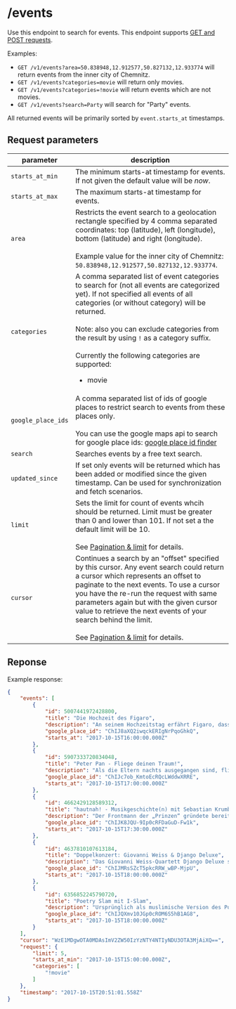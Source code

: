 # /events

Use this endpoint to search for events. This endpoint supports [GET and POST requests](https://github.com/haed/eventer-rest-api/blob/master/README.md#getpost-methods).

Examples:
* `GET /v1/events?area=50.838948,12.912577,50.827132,12.933774` will return events from the inner city of Chemnitz.
* `GET /v1/events?categories=movie` will return only movies.
* `GET /v1/events?categories=!movie` will return events which are not movies.
* `GET /v1/events?search=Party` will search for "Party" events.

All returned events will be primarily sorted by `event.starts_at` timestamps.


## Request parameters

parameter | description
--------- | -----------
`starts_at_min` | The minimum starts-at timestamp for events. If not given the default value will be *now*.
`starts_at_max` | The maximum starts-at timestamp for events.
`area` | Restricts the event search to a geolocation rectangle specified by 4 comma separated coordinates: top (latitude), left (longitude), bottom (latitude) and right (longitude). <br/><br/>Example value for the inner city of Chemnitz: `50.838948,12.912577,50.827132,12.933774`.
`categories` | A comma separated list of event categories to search for (not all events are categorized yet). If not specified all events of all categories (or without category) will be returned.<br/><br/>Note: also you can exclude categories from the result by using `!` as a category suffix.<br/><br/>Currently the following categories are supported: <ul><li>movie</li></ul>
`google_place_ids` | A comma separated list of ids of google places to restrict search to events from these places only.<br/><br/>You can use the google maps api to search for google place ids: [google place id finder](https://developers.google.com/maps/documentation/javascript/examples/places-placeid-finder)
`search` | Searches events by a free text search.
`updated_since` | If set only events will be returned which has been added or modified since the given timestamp. Can be used for synchronization and fetch scenarios.
`limit` | Sets the limit for count of events whcih should be returned. Limit must be greater than 0 and lower than 101. If not set a the default limit will be 10.<br/><br/>See [Pagination & limit](https://github.com/haed/eventer-rest-api/blob/master/README.md#pagination--limit) for details.
`cursor` | Continues a search by an "offset" specified by this cursor. Any event search could return a cursor which represents an offset to paginate to the next events. To use a cursor you have the re-run the request with same parameters again but with the given cursor value to retrieve the next events of your search behind the limit.<br/><br/>See [Pagination & limit](https://github.com/haed/eventer-rest-api/blob/master/README.md#pagination--limit) for details.


## Reponse

Example response:
```json
{
    "events": [
        {
            "id": 5007441972428800,
            "title": "Die Hochzeit des Figaro",
            "description": "An seinem Hochzeitstag erfährt Figaro, dass sein Freund Graf Almaviva seiner Braut nachstellt, zumal Figaro dem Schürzenjäger Almaviva die Wege für dessen Frauengeschichten ebnete. Nun führt einer der Wege aber in sein eigenes Schlafzimmer.",
            "google_place_id": "ChIJ8aXQ2iwqckERIgNrPqoGhkQ",
            "starts_at": "2017-10-15T16:00:00.000Z"
        },
        {
            "id": 5907333720834048,
            "title": "Peter Pan - Fliege deinen Traum!",
            "description": "Als die Eltern nachts ausgegangen sind, fliegen Wendy, John und Michael Darling mit Peter Pan nach Nimmerland, der Insel der ewigen Kindheit und erleben dort die wunderlichsten Abenteuer. Alles nur ein Traum? Mitreißendes und poetisches Musical.",
            "google_place_id": "ChIJc7ob_KmtoEcRQcLWddwXRRE",
            "starts_at": "2017-10-15T17:00:00.000Z"
        },
        {
            "id": 4662429128589312,
            "title": "hautnah! - Musikgeschichte(n) mit Sebastian Krumbiegel",
            "description": "Der Frontmann der „Prinzen“ gründete bereits in der Schule 1981 seine erste Band, kaufte sich vom eigenen Geld ein Schlagzeug und studierte an der Leipziger Musikhochschule. Er erzählt von seinem Leben zwischen Popband und Engagement gegen Rechts.",
            "google_place_id": "ChIJK8JQU-9Ip0cRFDaGuD-Fw1k",
            "starts_at": "2017-10-15T17:30:00.000Z"
        },
        {
            "id": 4637810107613184,
            "title": "Doppelkonzert: Giovanni Weiss & Django Deluxe",
            "description": "Das Giovanni Weiss-Quartett Django Deluxe steht ganz in der Tradition des großen Gypsy-Swing-Meisters Django Reinhardt. Neben den klassischen Sinti-Klängen ist Weiss jedoch auch beeinflusst von Musikern wie Wes Montgomery, George Benson und Pat Metheny",
            "google_place_id": "ChIJMRsSZcT5pkcRRW_wBP-MjpU",
            "starts_at": "2017-10-15T18:00:00.000Z"
        },
        {
            "id": 6356852245790720,
            "title": "Poetry Slam mit I-Slam",
            "description": "Ursprünglich als muslimische Version des Poetry Slams gestartet, sind neben Chemnitzer Slammern auch Künstler des Berliner Vereins I-Slam zu Gast. Vor dem Hintergrund des Empowerment-Gedanken setzen sie  klare Zeichen gegen Rassismus und Stereotypen.",
            "google_place_id": "ChIJQXmv10JGp0cROM6S5hB1AG8",
            "starts_at": "2017-10-15T18:00:00.000Z"
        }
    ],
    "cursor": "WzE1MDgwOTA0MDAsImV2ZW50IzYzNTY4NTIyNDU3OTA3MjAiXQ==",
    "request": {
        "limit": 5,
        "starts_at_min": "2017-10-15T15:00:00.000Z",
        "categories": [
            "!movie"
        ]
    },
    "timestamp": "2017-10-15T20:51:01.558Z"
}
```
